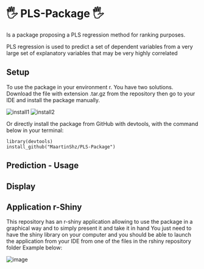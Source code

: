 # 🖐 PLS-Package 🖐
Is a package proposing a PLS regression method for ranking purposes.

PLS regression is used to predict a set of dependent variables from a very large set of explanatory variables that may be very highly correlated

## Setup

To use the package in your environment r. You have two solutions.
Download the file with extension .tar.gz from the repository then go to your IDE and install the package manually.

![install1](https://user-images.githubusercontent.com/43068347/204146389-5f08c16a-0f82-4f6a-a5ab-abc56581eeed.jpg)
![install2](https://user-images.githubusercontent.com/43068347/204146422-fd1647be-ea2e-4725-ae9e-d8fbd3520cb4.jpg)

Or directly install the package from GitHub with devtools, with the command below in your terminal:

```
library(devtools)
install_github("MaartinShz/PLS-Package")
```



## Prediction - Usage

## Display

## Application r-Shiny

This repository has an r-shiny application allowing to use the package in a graphical way and to simply present it and take it in hand 
You just need to have the shiny library on your computer 
and you should be able to launch the application from your IDE from one of the files in the rshiny repository folder
Example below: 

![image](https://user-images.githubusercontent.com/43068347/204147679-80463626-b954-44bf-9f5d-21364aa06ae7.png)
